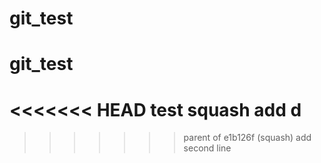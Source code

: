 # git_test
# git_test

<<<<<<< HEAD
test squash
add d
=======
>>>>>>> parent of e1b126f (squash)
add second line
